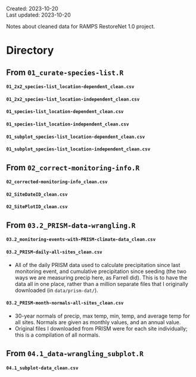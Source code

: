 Created: 2023-10-20  
Last updated: 2023-10-20
  
Notes about cleaned data for RAMPS RestoreNet 1.0 project.


# Directory

## From `01_curate-species-list.R`
#### `01_2x2_species-list_location-dependent_clean.csv`


#### `01_2x2_species-list_location-independent_clean.csv`

#### `01_species-list_location-dependent_clean.csv`

#### `01_species-list_location-independent_clean.csv`

#### `01_subplot_species-list_location-dependent_clean.csv`

#### `01_subplot_species-list_location-independent_clean.csv`


## From `02_correct-monitoring-info.R`
#### `02_corrected-monitoring-info_clean.csv`

#### `02_SiteDateID_clean.csv`

#### `02_SitePlotID_clean.csv`


## From `03.2_PRISM-data-wrangling.R`
#### `03.2_monitoring-events-with-PRISM-climate-data_clean.csv`

#### `03.2_PRISM-daily-all-sites_clean.csv`
- All of the daily PRISM data used to calculate precipitation since last monitoring event, and cumulative precipitation since seeding (the two ways we are measuring precip here, as Farrell did). This is to have the data all in one place, rather than a million separate files that I originally downloaded (in `data/prism-dat/`).

#### `03.2_PRISM-month-normals-all-sites_clean.csv`
- 30-year normals of precip, max temp, min, temp, and average temp for all sites. Normals are given as monthly values, and an annual value.
- Original files I downloaded from PRISM were for each site individually; this is a compilation of all normals.

## From `04.1_data-wrangling_subplot.R`
#### `04.1_subplot-data_clean.csv`